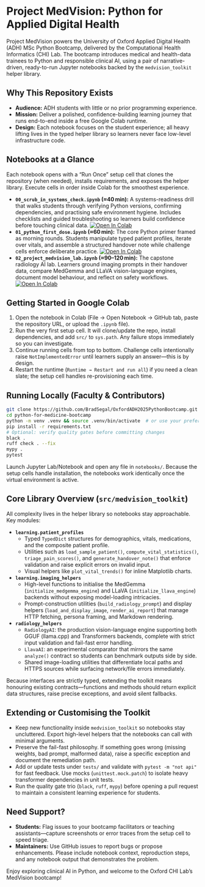 # Project MedVision: Python for Applied Digital Health

Project MedVision powers the University of Oxford Applied Digital Health (ADH) MSc Python Bootcamp, delivered by the Computational Health Informatics (CHI) Lab. The bootcamp introduces medical and health-data trainees to Python and responsible clinical AI, using a pair of narrative-driven, ready-to-run Jupyter notebooks backed by the `medvision_toolkit` helper library.

## Why This Repository Exists
- **Audience:** ADH students with little or no prior programming experience.
- **Mission:** Deliver a polished, confidence-building learning journey that runs end-to-end inside a free Google Colab runtime.
- **Design:** Each notebook focuses on the student experience; all heavy lifting lives in the typed helper library so learners never face low-level infrastructure code.

## Notebooks at a Glance
Each notebook opens with a “Run Once” setup cell that clones the repository (when needed), installs requirements, and exposes the helper library. Execute cells in order inside Colab for the smoothest experience.

- **`00_scrub_in_systems_check.ipynb` (≈40 min):** A systems-readiness drill that walks students through verifying Python versions, confirming dependencies, and practising safe environment hygiene. Includes checklists and guided troubleshooting so learners build confidence before touching clinical data. [![Open In Colab](https://colab.research.google.com/assets/colab-badge.svg)](https://colab.research.google.com/github/BradSegal/OxfordADH2025PythonBootcamp/blob/main/notebooks/00_scrub_in_systems_check.ipynb)
- **`01_python_first_dose.ipynb` (≈60 min):** The core Python primer framed as morning rounds. Students manipulate typed patient profiles, iterate over vitals, and assemble a structured handover note while challenge cells enforce deliberate practice. [![Open In Colab](https://colab.research.google.com/assets/colab-badge.svg)](https://colab.research.google.com/github/BradSegal/OxfordADH2025PythonBootcamp/blob/main/notebooks/01_python_first_dose.ipynb)
- **`02_project_medvision_lab.ipynb` (≈90–120 min):** The capstone radiology AI lab. Learners ground imaging prompts in their handover data, compare MedGemma and LLaVA vision-language engines, document model behaviour, and reflect on safety workflows. [![Open In Colab](https://colab.research.google.com/assets/colab-badge.svg)](https://colab.research.google.com/github/BradSegal/OxfordADH2025PythonBootcamp/blob/main/notebooks/02_project_medvision_lab.ipynb)

## Getting Started in Google Colab
1. Open the notebook in Colab (File → Open Notebook → GitHub tab, paste the repository URL, or upload the `.ipynb` file).
2. Run the very first setup cell. It will clone/update the repo, install dependencies, and add `src/` to `sys.path`. Any failure stops immediately so you can investigate.
3. Continue running cells from top to bottom. Challenge cells intentionally raise `NotImplementedError` until learners supply an answer—this is by design.
4. Restart the runtime (`Runtime → Restart and run all`) if you need a clean slate; the setup cell handles re-provisioning each time.

## Running Locally (Faculty & Contributors)
```bash
git clone https://github.com/BradSegal/OxfordADH2025PythonBootcamp.git
cd python-for-medicine-bootcamp
python -m venv .venv && source .venv/bin/activate  # or use your preferred env tool
pip install -r requirements.txt
# Optional: verify quality gates before committing changes
black .
ruff check . --fix
mypy .
pytest
```

Launch Jupyter Lab/Notebook and open any file in `notebooks/`. Because the setup cells handle installation, the notebooks work identically once the virtual environment is active.

## Core Library Overview (`src/medvision_toolkit`)
All complexity lives in the helper library so notebooks stay approachable. Key modules:

- **`learning.patient_profiles`**
  - Typed `TypedDict` structures for demographics, vitals, medications, and the composite patient profile.
  - Utilities such as `load_sample_patient()`, `compute_vital_statistics()`, `triage_pain_scores()`, and `generate_handover_note()` that enforce validation and raise explicit errors on invalid input.
  - Visual helpers like `plot_vital_trends()` for inline Matplotlib charts.
- **`learning.imaging_helpers`**
  - High-level functions to initialise the MedGemma (`initialize_medgemma_engine`) and LLaVA (`initialize_llava_engine`) backends without exposing model-loading intricacies.
  - Prompt-construction utilities (`build_radiology_prompt`) and display helpers (`load_and_display_image`, `render_ai_report`) that manage HTTP fetching, persona framing, and Markdown rendering.
- **`radiology_helpers`**
  - `RadiologyAI`: the production vision-language engine supporting both GGUF (llama.cpp) and Transformers backends, complete with strict input validation and fail-fast error handling.
  - `LlavaAI`: an experimental comparator that mirrors the same `analyze()` contract so students can benchmark outputs side by side.
  - Shared image-loading utilities that differentiate local paths and HTTPS sources while surfacing network/file errors immediately.

Because interfaces are strictly typed, extending the toolkit means honouring existing contracts—functions and methods should return explicit data structures, raise precise exceptions, and avoid silent fallbacks.

## Extending or Customising the Toolkit
- Keep new functionality inside `medvision_toolkit` so notebooks stay uncluttered. Export high-level helpers that the notebooks can call with minimal arguments.
- Preserve the fail-fast philosophy. If something goes wrong (missing weights, bad prompt, malformed data), raise a specific exception and document the remediation path.
- Add or update tests under `tests/` and validate with `pytest -m "not api"` for fast feedback. Use mocks (`unittest.mock.patch`) to isolate heavy transformer dependencies in unit tests.
- Run the quality gate trio (`black`, `ruff`, `mypy`) before opening a pull request to maintain a consistent learning experience for students.

## Need Support?
- **Students:** Flag issues to your bootcamp facilitators or teaching assistants—capture screenshots or error traces from the setup cell to speed triage.
- **Maintainers:** Use GitHub issues to report bugs or propose enhancements. Please include notebook context, reproduction steps, and any notebook output that demonstrates the problem.

Enjoy exploring clinical AI in Python, and welcome to the Oxford CHI Lab’s MedVision bootcamp!
